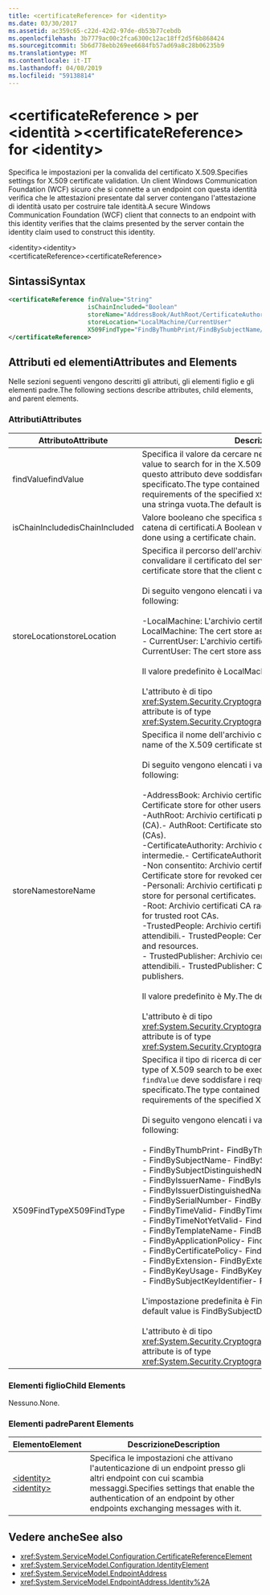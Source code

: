 ```yaml
---
title: <certificateReference> for <identity>
ms.date: 03/30/2017
ms.assetid: ac359c65-c22d-42d2-97de-db53b77cebdb
ms.openlocfilehash: 3b7779ac00c2fca6300c12ac18ff2d5f6b868424
ms.sourcegitcommit: 5b6d778ebb269ee6684fb57ad69a8c28b06235b9
ms.translationtype: MT
ms.contentlocale: it-IT
ms.lasthandoff: 04/08/2019
ms.locfileid: "59138814"
---
```

# <a name="certificatereference-for-identity"></a><span data-ttu-id="067ff-102">\<certificateReference > per \<identità ></span><span class="sxs-lookup"><span data-stu-id="067ff-102">\<certificateReference> for \<identity></span></span>
<span data-ttu-id="067ff-103">Specifica le impostazioni per la convalida del certificato X.509.</span><span class="sxs-lookup"><span data-stu-id="067ff-103">Specifies settings for X.509 certificate validation.</span></span> <span data-ttu-id="067ff-104">Un client Windows Communication Foundation (WCF) sicuro che si connette a un endpoint con questa identità verifica che le attestazioni presentate dal server contengano l'attestazione di identità usato per costruire tale identità.</span><span class="sxs-lookup"><span data-stu-id="067ff-104">A secure Windows Communication Foundation (WCF) client that connects to an endpoint with this identity verifies that the claims presented by the server contain the identity claim used to construct this identity.</span></span>  
  
 <span data-ttu-id="067ff-105">\<identity></span><span class="sxs-lookup"><span data-stu-id="067ff-105">\<identity></span></span>  
<span data-ttu-id="067ff-106">\<certificateReference></span><span class="sxs-lookup"><span data-stu-id="067ff-106">\<certificateReference></span></span>  
  
## <a name="syntax"></a><span data-ttu-id="067ff-107">Sintassi</span><span class="sxs-lookup"><span data-stu-id="067ff-107">Syntax</span></span>  
  
```xml  
<certificateReference findValue="String"
                      isChainIncluded="Boolean"
                      storeName="AddressBook/AuthRoot/CertificateAuthority/Disallowed/My/Root/TrustedPeople/TrustedPublisher"
                      storeLocation="LocalMachine/CurrentUser"
                      X509FindType="FindByThumbPrint/FindBySubjectName/FindBySubjectDistinguishedName/FindByIssuerName/FindByIssuerDistinguishedName/FindBySerialNumber/FindByTimeValid/FindByTimeNotYetValid/FindByTemplateName/FindByApplicationPolicy/FindByCertificatePolicy/FindByExtension/FindByKeyUsage/FindBySubjectKeyIdentifier">
</certificateReference>
```  
  
## <a name="attributes-and-elements"></a><span data-ttu-id="067ff-108">Attributi ed elementi</span><span class="sxs-lookup"><span data-stu-id="067ff-108">Attributes and Elements</span></span>  
 <span data-ttu-id="067ff-109">Nelle sezioni seguenti vengono descritti gli attributi, gli elementi figlio e gli elementi padre.</span><span class="sxs-lookup"><span data-stu-id="067ff-109">The following sections describe attributes, child elements, and parent elements.</span></span>  
  
### <a name="attributes"></a><span data-ttu-id="067ff-110">Attributi</span><span class="sxs-lookup"><span data-stu-id="067ff-110">Attributes</span></span>  
  
|<span data-ttu-id="067ff-111">Attributo</span><span class="sxs-lookup"><span data-stu-id="067ff-111">Attribute</span></span>|<span data-ttu-id="067ff-112">Descrizione</span><span class="sxs-lookup"><span data-stu-id="067ff-112">Description</span></span>|  
|---------------|-----------------|  
|<span data-ttu-id="067ff-113">findValue</span><span class="sxs-lookup"><span data-stu-id="067ff-113">findValue</span></span>|<span data-ttu-id="067ff-114">Specifica il valore da cercare nell'archivio certificati X.509.</span><span class="sxs-lookup"><span data-stu-id="067ff-114">Specifies the value to search for in the X.509 certificate store.</span></span> <span data-ttu-id="067ff-115">Il tipo contenuto in questo attributo deve soddisfare i requisiti del valore `X509FindType` specificato.</span><span class="sxs-lookup"><span data-stu-id="067ff-115">The type contained in this attribute must satisfy the requirements of the specified `X509FindType` value.</span></span> <span data-ttu-id="067ff-116">Il valore predefinito è una stringa vuota.</span><span class="sxs-lookup"><span data-stu-id="067ff-116">The default is an empty string.</span></span>|  
|<span data-ttu-id="067ff-117">isChainIncluded</span><span class="sxs-lookup"><span data-stu-id="067ff-117">isChainIncluded</span></span>|<span data-ttu-id="067ff-118">Valore booleano che specifica se la convalida viene eseguita usando una catena di certificati.</span><span class="sxs-lookup"><span data-stu-id="067ff-118">A Boolean value that specifies if the validation is done using a certificate chain.</span></span>|  
|<span data-ttu-id="067ff-119">storeLocation</span><span class="sxs-lookup"><span data-stu-id="067ff-119">storeLocation</span></span>|<span data-ttu-id="067ff-120">Specifica il percorso dell'archivio certificati che il client può usare per convalidare il certificato del server.</span><span class="sxs-lookup"><span data-stu-id="067ff-120">Specifies the location of the certificate store that the client can use to validate the server’s certificate.</span></span><br /><br /> <span data-ttu-id="067ff-121">Di seguito vengono elencati i valori validi:</span><span class="sxs-lookup"><span data-stu-id="067ff-121">Valid values include the following:</span></span><br /><br /> <span data-ttu-id="067ff-122">-LocalMachine: L'archivio certificati assegnato al computer locale.</span><span class="sxs-lookup"><span data-stu-id="067ff-122">-   LocalMachine: The cert store assigned to the local machine.</span></span><br /><span data-ttu-id="067ff-123">-   CurrentUser: L'archivio certificati assegnato all'utente corrente.</span><span class="sxs-lookup"><span data-stu-id="067ff-123">-   CurrentUser: The cert store assigned to the current user.</span></span><br /><br /> <span data-ttu-id="067ff-124">Il valore predefinito è LocalMachine.</span><span class="sxs-lookup"><span data-stu-id="067ff-124">The default value is LocalMachine.</span></span><br /><br /> <span data-ttu-id="067ff-125">L'attributo è di tipo <xref:System.Security.Cryptography.X509Certificates.StoreLocation>.</span><span class="sxs-lookup"><span data-stu-id="067ff-125">This attribute is of type <xref:System.Security.Cryptography.X509Certificates.StoreLocation>.</span></span>|  
|<span data-ttu-id="067ff-126">storeName</span><span class="sxs-lookup"><span data-stu-id="067ff-126">storeName</span></span>|<span data-ttu-id="067ff-127">Specifica il nome dell'archivio certificati X.509 da aprire.</span><span class="sxs-lookup"><span data-stu-id="067ff-127">Specifies the name of the X.509 certificate store to open.</span></span><br /><br /> <span data-ttu-id="067ff-128">Di seguito vengono elencati i valori validi:</span><span class="sxs-lookup"><span data-stu-id="067ff-128">Valid values include the following:</span></span><br /><br /> <span data-ttu-id="067ff-129">-AddressBook: Archivio certificati per altri utenti.</span><span class="sxs-lookup"><span data-stu-id="067ff-129">-   AddressBook: Certificate store for other users.</span></span><br /><span data-ttu-id="067ff-130">-AuthRoot: Archivio certificati per autorità di certificazione di terze parti (CA).</span><span class="sxs-lookup"><span data-stu-id="067ff-130">-   AuthRoot: Certificate store for third-party certification authorities (CAs).</span></span><br /><span data-ttu-id="067ff-131">-CertificateAuthority: Archivio certificati per autorità di certificazione intermedie.</span><span class="sxs-lookup"><span data-stu-id="067ff-131">-   CertificateAuthority: Certificate store for intermediate CAs.</span></span><br /><span data-ttu-id="067ff-132">-Non consentito: Archivio certificati per certificati revocati.</span><span class="sxs-lookup"><span data-stu-id="067ff-132">-   Disallowed: Certificate store for revoked certificates.</span></span><br /><span data-ttu-id="067ff-133">-Personali: Archivio certificati per certificati personali.</span><span class="sxs-lookup"><span data-stu-id="067ff-133">-   My: Certificate store for personal certificates.</span></span><br /><span data-ttu-id="067ff-134">-Root: Archivio certificati CA radice attendibili.</span><span class="sxs-lookup"><span data-stu-id="067ff-134">-   Root: Certificate store for trusted root CAs.</span></span><br /><span data-ttu-id="067ff-135">-TrustedPeople: Archivio certificati per le risorse e persone direttamente attendibili.</span><span class="sxs-lookup"><span data-stu-id="067ff-135">-   TrustedPeople: Certificate store for directly trusted people and resources.</span></span><br /><span data-ttu-id="067ff-136">-   TrustedPublisher: Archivio certificati per autori direttamente attendibili.</span><span class="sxs-lookup"><span data-stu-id="067ff-136">-   TrustedPublisher: Certificate store for directly trusted publishers.</span></span><br /><br /> <span data-ttu-id="067ff-137">Il valore predefinito è My.</span><span class="sxs-lookup"><span data-stu-id="067ff-137">The default value is My.</span></span><br /><br /> <span data-ttu-id="067ff-138">L'attributo è di tipo <xref:System.Security.Cryptography.X509Certificates.StoreName>.</span><span class="sxs-lookup"><span data-stu-id="067ff-138">This attribute is of type <xref:System.Security.Cryptography.X509Certificates.StoreName>.</span></span>|  
|<span data-ttu-id="067ff-139">X509FindType</span><span class="sxs-lookup"><span data-stu-id="067ff-139">X509FindType</span></span>|<span data-ttu-id="067ff-140">Specifica il tipo di ricerca di certificati X.509 da eseguire.</span><span class="sxs-lookup"><span data-stu-id="067ff-140">Specifies the type of X.509 search to be executed.</span></span> <span data-ttu-id="067ff-141">Il tipo contenuto nell'attributo `findValue` deve soddisfare i requisiti del valore X509FindType specificato.</span><span class="sxs-lookup"><span data-stu-id="067ff-141">The type contained in the `findValue` attribute must satisfy the requirements of the specified X509FindType.</span></span><br /><br /> <span data-ttu-id="067ff-142">Di seguito vengono elencati i valori validi:</span><span class="sxs-lookup"><span data-stu-id="067ff-142">Valid values include the following:</span></span><br /><br /> <span data-ttu-id="067ff-143">-   FindByThumbPrint</span><span class="sxs-lookup"><span data-stu-id="067ff-143">-   FindByThumbPrint</span></span><br /><span data-ttu-id="067ff-144">-   FindBySubjectName</span><span class="sxs-lookup"><span data-stu-id="067ff-144">-   FindBySubjectName</span></span><br /><span data-ttu-id="067ff-145">-   FindBySubjectDistinguishedName</span><span class="sxs-lookup"><span data-stu-id="067ff-145">-   FindBySubjectDistinguishedName</span></span><br /><span data-ttu-id="067ff-146">-   FindByIssuerName</span><span class="sxs-lookup"><span data-stu-id="067ff-146">-   FindByIssuerName</span></span><br /><span data-ttu-id="067ff-147">-   FindByIssuerDistinguishedName</span><span class="sxs-lookup"><span data-stu-id="067ff-147">-   FindByIssuerDistinguishedName</span></span><br /><span data-ttu-id="067ff-148">-   FindBySerialNumber</span><span class="sxs-lookup"><span data-stu-id="067ff-148">-   FindBySerialNumber</span></span><br /><span data-ttu-id="067ff-149">-   FindByTimeValid</span><span class="sxs-lookup"><span data-stu-id="067ff-149">-   FindByTimeValid</span></span><br /><span data-ttu-id="067ff-150">-   FindByTimeNotYetValid</span><span class="sxs-lookup"><span data-stu-id="067ff-150">-   FindByTimeNotYetValid</span></span><br /><span data-ttu-id="067ff-151">-   FindByTemplateName</span><span class="sxs-lookup"><span data-stu-id="067ff-151">-   FindByTemplateName</span></span><br /><span data-ttu-id="067ff-152">-   FindByApplicationPolicy</span><span class="sxs-lookup"><span data-stu-id="067ff-152">-   FindByApplicationPolicy</span></span><br /><span data-ttu-id="067ff-153">-   FindByCertificatePolicy</span><span class="sxs-lookup"><span data-stu-id="067ff-153">-   FindByCertificatePolicy</span></span><br /><span data-ttu-id="067ff-154">-   FindByExtension</span><span class="sxs-lookup"><span data-stu-id="067ff-154">-   FindByExtension</span></span><br /><span data-ttu-id="067ff-155">-   FindByKeyUsage</span><span class="sxs-lookup"><span data-stu-id="067ff-155">-   FindByKeyUsage</span></span><br /><span data-ttu-id="067ff-156">-   FindBySubjectKeyIdentifier</span><span class="sxs-lookup"><span data-stu-id="067ff-156">-   FindBySubjectKeyIdentifier</span></span><br /><br /> <span data-ttu-id="067ff-157">L'impostazione predefinita è FindBySubjectDistinguishedName.</span><span class="sxs-lookup"><span data-stu-id="067ff-157">The default value is FindBySubjectDistinguishedName.</span></span><br /><br /> <span data-ttu-id="067ff-158">L'attributo è di tipo <xref:System.Security.Cryptography.X509Certificates.X509FindType>.</span><span class="sxs-lookup"><span data-stu-id="067ff-158">This attribute is of type <xref:System.Security.Cryptography.X509Certificates.X509FindType>.</span></span>|  
  
### <a name="child-elements"></a><span data-ttu-id="067ff-159">Elementi figlio</span><span class="sxs-lookup"><span data-stu-id="067ff-159">Child Elements</span></span>  
 <span data-ttu-id="067ff-160">Nessuno.</span><span class="sxs-lookup"><span data-stu-id="067ff-160">None.</span></span>  
  
### <a name="parent-elements"></a><span data-ttu-id="067ff-161">Elementi padre</span><span class="sxs-lookup"><span data-stu-id="067ff-161">Parent Elements</span></span>  
  
|<span data-ttu-id="067ff-162">Elemento</span><span class="sxs-lookup"><span data-stu-id="067ff-162">Element</span></span>|<span data-ttu-id="067ff-163">Descrizione</span><span class="sxs-lookup"><span data-stu-id="067ff-163">Description</span></span>|  
|-------------|-----------------|  
|[<span data-ttu-id="067ff-164">\<identity></span><span class="sxs-lookup"><span data-stu-id="067ff-164">\<identity></span></span>](../../../../../docs/framework/configure-apps/file-schema/wcf/identity.md)|<span data-ttu-id="067ff-165">Specifica le impostazioni che attivano l'autenticazione di un endpoint presso gli altri endpoint con cui scambia messaggi.</span><span class="sxs-lookup"><span data-stu-id="067ff-165">Specifies settings that enable the authentication of an endpoint by other endpoints exchanging messages with it.</span></span>|  
  
## <a name="see-also"></a><span data-ttu-id="067ff-166">Vedere anche</span><span class="sxs-lookup"><span data-stu-id="067ff-166">See also</span></span>

- <xref:System.ServiceModel.Configuration.CertificateReferenceElement>
- <xref:System.ServiceModel.Configuration.IdentityElement>
- <xref:System.ServiceModel.EndpointAddress>
- <xref:System.ServiceModel.EndpointAddress.Identity%2A>
